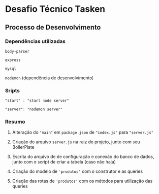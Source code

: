 # Desafio Técnico Tasken

## Processo de Desenvolvimento

### Dependências utilizadas

`body-parser`

`express`

`mysql`

`nodemon` (dependência de desenvolvimento)

### Sripts

`"start" : "start node server"`

`"server": "nodemon server"`

### Resumo

1. Alteração do `"main"` em `package.json` de `"index.js"` para `"server.js"`

2. Criação do arquivo `server.js` na raiz do projeto, junto com seu BoilerPlate

3. Escrita do arquivo de de configuração e conexão do banco de dados, junto com o script de criar a tabela (caso não haja)

4. Criação do modelo de `'produtos'` com o construtor e as queries

5. Criação das rotas de `'produtos'` com os métodos para utilização das queries
